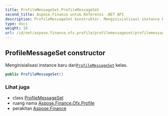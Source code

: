 ```yaml
---
title: ProfileMessageSet.ProfileMessageSet
second_title: Aspose.Finance untuk Referensi .NET API
description: ProfileMessageSet konstruktor. Menginisialisasi instance baru dariProfileMessageSet kelas.
type: docs
weight: 10
url: /id/net/aspose.finance.ofx.profile/profilemessageset/profilemessageset/
---
```

## ProfileMessageSet constructor

Menginisialisasi instance baru dari[`ProfileMessageSet`](../) kelas.

```csharp
public ProfileMessageSet()
```

### Lihat juga

* class [ProfileMessageSet](../)
* ruang nama [Aspose.Finance.Ofx.Profile](../../profilemessageset/)
* perakitan [Aspose.Finance](../../../)


